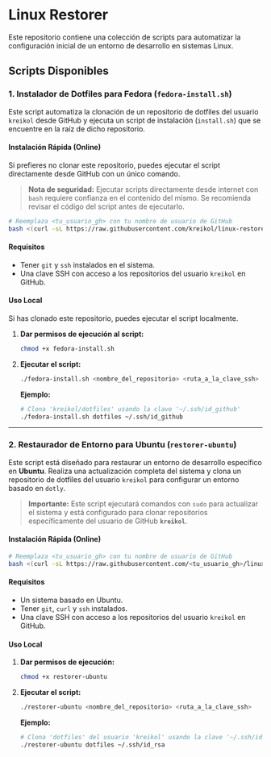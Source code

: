 # Linux Restorer

Este repositorio contiene una colección de scripts para automatizar la configuración inicial de un entorno de desarrollo en sistemas Linux.

## Scripts Disponibles

### 1. Instalador de Dotfiles para Fedora (`fedora-install.sh`)

Este script automatiza la clonación de un repositorio de dotfiles del usuario `kreikol` desde GitHub y ejecuta un script de instalación (`install.sh`) que se encuentre en la raíz de dicho repositorio.

#### Instalación Rápida (Online)

Si prefieres no clonar este repositorio, puedes ejecutar el script directamente desde GitHub con un único comando.

> **Nota de seguridad:** Ejecutar scripts directamente desde internet con `bash` requiere confianza en el contenido del mismo. Se recomienda revisar el código del script antes de ejecutarlo.

```bash
# Reemplaza <tu_usuario_gh> con tu nombre de usuario de GitHub
bash <(curl -sL https://raw.githubusercontent.com/kreikol/linux-restorer/HEAD/fedora-install.sh) <nombre_repo> <ruta_clave_ssh>
```

#### Requisitos

-   Tener `git` y `ssh` instalados en el sistema.
-   Una clave SSH con acceso a los repositorios del usuario `kreikol` en GitHub.

#### Uso Local

Si has clonado este repositorio, puedes ejecutar el script localmente.

1.  **Dar permisos de ejecución al script:**
    ```bash
    chmod +x fedora-install.sh
    ```

2.  **Ejecutar el script:**
    ```bash
    ./fedora-install.sh <nombre_del_repositorio> <ruta_a_la_clave_ssh>
    ```

    **Ejemplo:**
    ```bash
    # Clona 'kreikol/dotfiles' usando la clave '~/.ssh/id_github'
    ./fedora-install.sh dotfiles ~/.ssh/id_github
    ```

---

### 2. Restaurador de Entorno para Ubuntu (`restorer-ubuntu`)

Este script está diseñado para restaurar un entorno de desarrollo específico en **Ubuntu**. Realiza una actualización completa del sistema y clona un repositorio de dotfiles del usuario `kreikol` para configurar un entorno basado en `dotly`.

> **Importante:** Este script ejecutará comandos con `sudo` para actualizar el sistema y está configurado para clonar repositorios específicamente del usuario de GitHub **`kreikol`**.

#### Instalación Rápida (Online)

```bash
# Reemplaza <tu_usuario_gh> con tu nombre de usuario de GitHub
bash <(curl -sL https://raw.githubusercontent.com/<tu_usuario_gh>/linux-restorer/HEAD/restorer-ubuntu) <nombre_repo> <ruta_clave_ssh>
```

#### Requisitos

-   Un sistema basado en Ubuntu.
-   Tener `git`, `curl` y `ssh` instalados.
-   Una clave SSH con acceso a los repositorios del usuario `kreikol` en GitHub.

#### Uso Local

1.  **Dar permisos de ejecución:**
    ```bash
    chmod +x restorer-ubuntu
    ```

2.  **Ejecutar el script:**
    ```bash
    ./restorer-ubuntu <nombre_del_repositorio> <ruta_a_la_clave_ssh>
    ```

    **Ejemplo:**
    ```bash
    # Clona 'dotfiles' del usuario 'kreikol' usando la clave '~/.ssh/id_rsa'
    ./restorer-ubuntu dotfiles ~/.ssh/id_rsa
    ```
